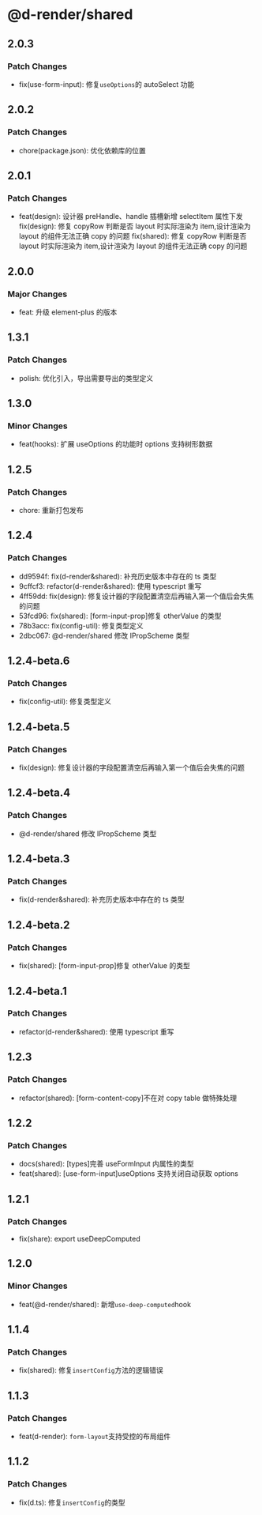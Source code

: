 # @d-render/shared

## 2.0.3

### Patch Changes

- fix(use-form-input): 修复`useOptions`的 autoSelect 功能

## 2.0.2

### Patch Changes

- chore(package.json): 优化依赖库的位置

## 2.0.1

### Patch Changes

- feat(design): 设计器 preHandle、handle 插槽新增 selectItem 属性下发
  fix(design): 修复 copyRow 判断是否 layout 时实际渲染为 item,设计渲染为 layout 的组件无法正确 copy 的问题
  fix(shared): 修复 copyRow 判断是否 layout 时实际渲染为 item,设计渲染为 layout 的组件无法正确 copy 的问题

## 2.0.0

### Major Changes

- feat: 升级 element-plus 的版本

## 1.3.1

### Patch Changes

- polish: 优化引入，导出需要导出的类型定义

## 1.3.0

### Minor Changes

- feat(hooks): 扩展 useOptions 的功能时 options 支持树形数据

## 1.2.5

### Patch Changes

- chore: 重新打包发布

## 1.2.4

### Patch Changes

- dd9594f: fix(d-render&shared): 补充历史版本中存在的 ts 类型
- 9cffcf3: refactor(d-render&shared): 使用 typescript 重写
- 4ff59dd: fix(design): 修复设计器的字段配置清空后再输入第一个值后会失焦的问题
- 53fcd96: fix(shared): [form-input-prop]修复 otherValue 的类型
- 78b3acc: fix(config-util): 修复类型定义
- 2dbc067: @d-render/shared 修改 IPropScheme 类型

## 1.2.4-beta.6

### Patch Changes

- fix(config-util): 修复类型定义

## 1.2.4-beta.5

### Patch Changes

- fix(design): 修复设计器的字段配置清空后再输入第一个值后会失焦的问题

## 1.2.4-beta.4

### Patch Changes

- @d-render/shared 修改 IPropScheme 类型

## 1.2.4-beta.3

### Patch Changes

- fix(d-render&shared): 补充历史版本中存在的 ts 类型

## 1.2.4-beta.2

### Patch Changes

- fix(shared): [form-input-prop]修复 otherValue 的类型

## 1.2.4-beta.1

### Patch Changes

- refactor(d-render&shared): 使用 typescript 重写

## 1.2.3

### Patch Changes

- refactor(shared): [form-content-copy]不在对 copy table 做特殊处理

## 1.2.2

### Patch Changes

- docs(shared): [types]完善 useFormInput 内属性的类型
- feat(shared): [use-form-input]useOptions 支持关闭自动获取 options

## 1.2.1

### Patch Changes

- fix(share): export useDeepComputed

## 1.2.0

### Minor Changes

- feat(@d-render/shared): 新增`use-deep-computed`hook

## 1.1.4

### Patch Changes

- fix(shared): 修复`insertConfig`方法的逻辑错误

## 1.1.3

### Patch Changes

- feat(d-render): `form-layout`支持受控的布局组件

## 1.1.2

### Patch Changes

- fix(d.ts): 修复`insertConfig`的类型
